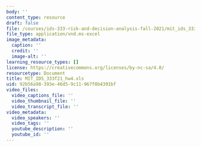 ```yaml
---
body: ''
content_type: resource
draft: false
file: /courses/ids-333-risk-and-decision-analysis-fall-2021/mit_ids_333f21_hw4.xls
file_type: application/vnd.ms-excel
image_metadata:
  caption: ''
  credit: ''
  image-alt: ''
learning_resource_types: []
license: https://creativecommons.org/licenses/by-nc-sa/4.0/
resourcetype: Document
title: MIT_IDS_333f21_hw4.xls
uid: 92b56a98-393e-46d5-9c11-967f0b4391bf
video_files:
  video_captions_file: ''
  video_thumbnail_file: ''
  video_transcript_file: ''
video_metadata:
  video_speakers: ''
  video_tags: ''
  youtube_description: ''
  youtube_id: ''
---
```

